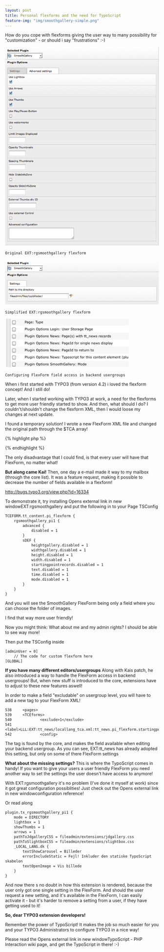 ```yaml
---
layout: post
title: Personal flexforms and the need for TypoScript
feature-img: "img/smoothgallery-simple.png"
---
```


How do you cope with flexforms giving the user way to many possibility for "customization" - or should i say "frustrations" :-)

[smoothgallery-original-flexform]: /img/smoothgallery-tab2.png "Original EXT:rgsmoothgallery flexform"
[smoothgallery-simple]: /img/smoothgallery-simple.png "Simplified EXT:rgsmoothgallery flexform"
[usergroup-flexform-fields]: /img/usergroup-flexform-fields.png "Configuring FlexForm field access in backend usergroups"

![Original EXT:rgsmoothgallery flexform][smoothgallery-original-flexform]

	Original EXT:rgsmoothgallery flexform

![Simplified EXT:rgsmoothgallery flexform][smoothgallery-simple]

	Simplified EXT:rgsmoothgallery flexform

![Configuring FlexForm field access in backend usergroups][usergroup-flexform-fields]

	Configuring FlexForm field access in backend usergroups

When i first started with TYPO3 (from version 4.2) i loved the flexform concept! And I still do!

Later, when I started working with TYPO3 at work, a need for the flexforms to get more user friendly started to show. And then, what should I do? I couldn't/shouldn't change the flexform XML, then I would loose my changes at next update.

I found a temporary solution! I wrote a new FlexForm XML file and changed the original path through the $TCA array!

 
{% highlight php %}
<?php
	$TCA['tt_content']['columns']['pi_flexform']['config']['ds']['rgsmoothgallery_pi1,list'] = 'FILE:fileadmin/flexforms/rgsmoothgallery/flexform_ds.xml';
?>
{% endhighlight %}

The only disadvantage that I could find, is that every user will have that FlexForm, no matter what!

**But along came Kai!**
Then, one day a e-mail made it way to my mailbox (through the core list). It was a feature request, making it possible to decrease the number of fields available in a flexform!

http://bugs.typo3.org/view.php?id=16334

To demonstrate it, try installing Opens external link in new windowEXT:rgsmoothgallery and put the following in to your Page TSConfig

 

	TCEFORM.tt_content.pi_flexform {
		rgsmoothgallery_pi1 {
			advanced {
				disabled = 1
			}
			sDEF {
				heightgallery.disabled = 1
				widthgallery.disabled = 1
				height.disabled = 1
				width.disabled = 1
				startingpointrecords.disabled = 1
				text.disabled = 1
				time.disabled = 1
				mode.disabled = 1
			}
		}
	}
 

And you will see the SmoothGallery FlexForm being only a field where you can choose the folder of images.

I find that way more user friendly!

Now you might think: What about me and my admin rights? I should be able to see way more!

Then put the TSConfig inside

 

	[adminUser = 0] 
		// The code for custom flexform here 
	[GLOBAL]
 

**If you have many different editors/usergroups**
Along with Kais patch, he also introduced a way to handle the FlexForm access in backend usergroups! But, when new stuff is introduced to the core, extensions have to adjust to these new features aswell!

In order to make a field "excludable" on usergroup level, you will have to add a new tag to your FlexForm XML!

 

	538     <pages>
	539		<TCEforms>
	540             <exclude>1</exclude>
	541             <label>LLL:EXT:tt_news/locallang_tca.xml:tt_news.pi_flexform.startingpoint</label>                                                                                 
	542             <config>
 

The <exclude> tag is found by the core, and makes the field available when editing your backend usergroup. As you can see, EXT:tt_news has already adopted this <exclude> setting, but only on some of there FlexForm settings

**What about the missing settings?**
This is where the TypoScript comes in handy! If you want to give your users a user friendly FlexForm you need another way to set the settings the user doesn't have access to anymore!

With EXT:rgsmoothgallery it's no problem (I've done it myself at work) since it got great configuration possiblities! Just check out the Opens external link in new windowconfiguration reference!

Or read along

 

	plugin.tx_rgsmoothgallery_pi1 {
		mode = DIRECTORY
		lightbox = 1
		showThumbs = 1
		arrows = 1
		pathToJdgalleryCSS = fileadmin/extensions/jdgallery.css
		pathToSlightboxCSS = fileadmin/extensions/slightbox.css
		_LOCAL_LANG.dk {
			textShowCarousel = Billeder
			errorIncludeStatic = Fejl! Inkluder den statiske TypoScript skabelon
			textOpenImage = Vis billede
		}
	}
 

And now there s no doubt in how this extension is rendered, because the user only got one single setting in the FlexForm. And should the user request a new setting, and it's available in the FlexForm, I can easily activate it - but it's harder to remove a setting from a user, if they have getting used to it!

**So, dear TYPO3 extension developers!**

Remember the power of TypoScript! It makes the job so much easier for you and your TYPO3 Administrators to configure TYPO3 in a nice way!

Please read the Opens external link in new windowTypoScript - PHP Interaction wiki page, and get the TypoScript in there! :-)



